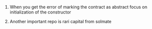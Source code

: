 1. When you get the error of marking the contract as abstract focus on initialization of the constructor

2. Another important repo is rari capital from solmate
